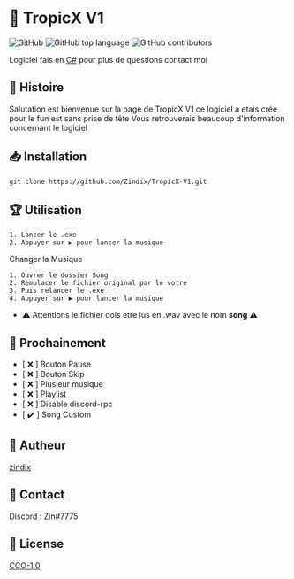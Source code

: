 # 🌴 TropicX V1
   
![GitHub](https://img.shields.io/github/license/Zindix/TropicX-V1) ![GitHub top language](https://img.shields.io/github/languages/top/Zindix/TropicX-V1) ![GitHub contributors](https://img.shields.io/github/contributors/Zindix/TropicX-V1)
    
Logiciel fais en [C#](https://learn.microsoft.com/fr-fr/dotnet/csharp/) pour plus de questions contact moi
  
   
## 🏰 Histoire
 
   
Salutation est bienvenue sur la page de TropicX V1 ce logiciel a etais crée pour le fun est sans prise de tête
Vous retrouverais beaucoup d'information concernant le logiciel
  
  
## 📥 Installation 


```bash
git clone https://github.com/Zindix/TropicX-V1.git
```
 
  
## 🏆 Utilisation

```
1. Lancer le .exe
2. Appuyer sur ▶ pour lancer la musique
```

Changer la Musique

```
1. Ouvrer le dossier Song
2. Remplacer le fichier original par le votre
3. Puis relancer le .exe
4. Appuyer sur ▶ pour lancer la musique
```

- ⚠️ Attentions le fichier dois etre lus en .wav avec le nom **song** ⚠️

  
## 📮 Prochainement
   
- [ ❌ ] Bouton Pause
- [ ❌ ] Bouton Skip
- [ ❌ ] Plusieur musique
- [ ❌ ] Playlist
- [ ❌ ] Disable discord-rpc
- [ ✔️ ] Song Custom
   
  
## 👥 Autheur
    
[zindix](https://github.com/Zindix)
  
   
## 💭 Contact
    
Discord : Zin#7775
  
  
## 🔩 License
  
[CCO-1.0](https://creativecommons.org/publicdomain/zero/1.0/)
